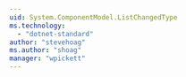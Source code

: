 ```yaml
---
uid: System.ComponentModel.ListChangedType
ms.technology: 
  - "dotnet-standard"
author: "stevehoag"
ms.author: "shoag"
manager: "wpickett"
---
```


